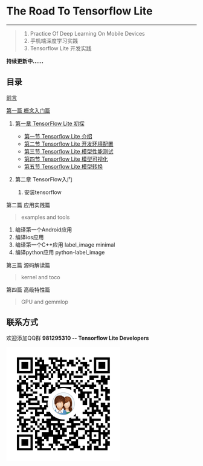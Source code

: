 # The Road To Tensorflow Lite
---
> 1. Practice Of Deep Learning On Mobile Devices
> 2. 手机端深度学习实践
> 3. Tensorflow Lite 开发实践

**持续更新中......**

## 目录

[前言](./preface.md)

[第一篇 概念入门篇](./Part_01_Basics_Things/README.md)

1. [第一章 TensorFlow Lite 初探](./Part_01_Basics_Things/Chapter_01_First_Look_at_Tensorflow_Lite/README.md)

    - [第一节 Tensorflow Lite 介绍](./Part_01_Basics_Things/Chapter_01_First_Look_at_Tensorflow_Lite/00_tflite_intro.md)
    - [第二节 Tensorflow Lite 开发环境配置](./Part_01_Basics_Things/Chapter_01_First_Look_at_Tensorflow_Lite/02_tensorflow_lite_env.md)
    - [第三节 Tensorflow Lite 模型性能测试](./Part_01_Basics_Things/Chapter_01_First_Look_at_Tensorflow_Lite/03_tflite_benchmark.md)
    - [第四节 Tensorflow Lite 模型可视化](./Part_01_Basics_Things/Chapter_01_First_Look_at_Tensorflow_Lite/04_tflite_visualize.md) 
    - [第五节 Tensorflow Lite 模型转换](./Part_01_Basics_Things/Chapter_01_First_Look_at_Tensorflow_Lite/05_tflite_converter.md)

2. 第二章 TensorFlow入门

	1. 安装tensorflow

第二篇 应用实践篇
> examples and tools

1. 编译第一个Android应用
2. 编译ios应用
3. 编译第一个C++应用 label_image minimal
4. 编译python应用 python-label_image

第三篇 源码解读篇
> kernel and toco

第四篇 高级特性篇
> GPU and gemmlop

## 联系方式
欢迎添加QQ群 **981295310 -- Tensorflow Lite Developers**

![](qq_group.png)
